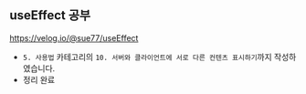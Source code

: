 ## useEffect 공부

https://velog.io/@sue77/useEffect

- `5. 사용법` 카테고리의 `10. 서버와 클라이언트에 서로 다른 컨텐츠 표시하기`까지 작성하였습니다.
- 정리 완료
